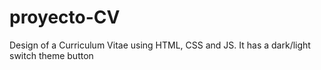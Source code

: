 # proyecto-CV

Design of a Curriculum Vitae using HTML, CSS and JS. 
It has a dark/light switch theme button

